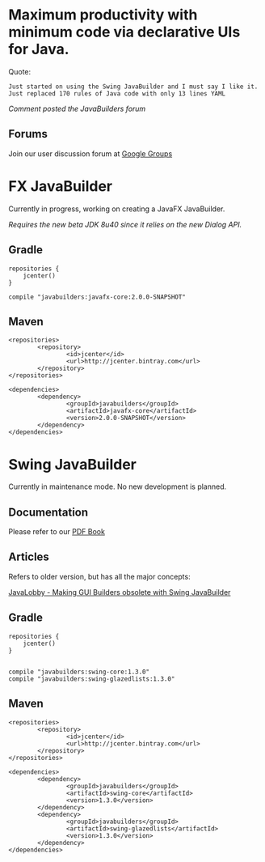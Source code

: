 Maximum productivity with minimum code via declarative UIs for Java.
====================================================================

Quote:

    Just started on using the Swing JavaBuilder and I must say I like it.
    Just replaced 170 rules of Java code with only 13 lines YAML

*Comment posted the JavaBuilders forum*

Forums
------

Join our user discussion forum at [Google Groups](https://groups.google.com/forum/#!forum/javabuilders)

FX JavaBuilder
==============

Currently in progress, working on creating a JavaFX JavaBuilder.

*Requires the new beta JDK 8u40 since it relies on the new Dialog API.*

Gradle
------

    repositories {
        jcenter()
    }

    compile "javabuilders:javafx-core:2.0.0-SNAPSHOT"


Maven
-----

    <repositories>
            <repository>
                    <id>jcenter</id>
                    <url>http://jcenter.bintray.com</url>
            </repository>
    </repositories>

    <dependencies>
            <dependency>
                    <groupId>javabuilders</groupId>
                    <artifactId>javafx-core</artifactId>
                    <version>2.0.0-SNAPSHOT</version>
            </dependency>
    </dependencies>



Swing JavaBuilder
=================

Currently in maintenance mode. No new development is planned.

Documentation
-------------

Please refer to our [PDF Book](https://github.com/jacek99/javabuilders/raw/master/Swing%20JavaBuilder.pdf)

Articles
--------

Refers to older version, but has all the major concepts:

[JavaLobby - Making GUI Builders obsolete with Swing JavaBuilder](http://java.dzone.com/articles/making-gui-builders-obsolete)



Gradle
------

    repositories {
        jcenter()
    }


    compile "javabuilders:swing-core:1.3.0"
    compile "javabuilders:swing-glazedlists:1.3.0"


Maven
-----

    <repositories>
            <repository>
                    <id>jcenter</id>
                    <url>http://jcenter.bintray.com</url>
            </repository>
    </repositories>

    <dependencies>
            <dependency>
                    <groupId>javabuilders</groupId>
                    <artifactId>swing-core</artifactId>
                    <version>1.3.0</version>
            </dependency>
            <dependency>
                    <groupId>javabuilders</groupId>
                    <artifactId>swing-glazedlists</artifactId>
                    <version>1.3.0</version>
            </dependency>
    </dependencies>

